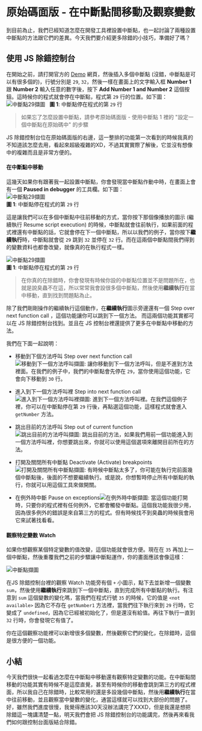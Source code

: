 # 原始碼面版 - 在中斷點間移動及觀察變數
到目前為止，我們已經知道怎麼在開發工具裡設置中斷點，也一起討論了兩種設置中斷點的方法跟它們的差異。今天我們要介紹更多除錯的小技巧，準備好了嗎？

## 使用 JS 除錯控制台
在開始之前，請打開官方的 [Demo](https://googlechrome.github.io/devtools-samples/debug-js/get-started) 網頁，然後插入多個中斷點 (沒錯，中斷點是可以有很多個的)，行號分別是 `29`, `32`，然後一樣在畫面上的文字輸入框 **Number 1** 跟 **Number 2** 輸入任意的數字後，按下 **Add Number 1 and Number 2** 這個按鈕。這時候你的程式就會停在中斷點，程式第 `29` 行的位置。如下圖：  
![中斷點29擷圖](https://www.dropbox.com/s/ttilbn6tlytg8wy/breakpoint-1.jpg?raw=1)  
**圖 1**: 中斷點停在程式的第 `29` 行  

> 如果忘了怎麼設置中斷點，請參考原始碼面版 - 使用中斷點 1 裡的 "設定一個中斷點在原始碼中" 的步驟

JS 除錯控制台位在原始碼面版的右邊，這一整排的功能第一次看到的時候我真的不知道該怎麼去用，看起來超級複雜的XD，不過其實實際了解後，它並沒有想像中的複雜而且是非常方便的。

#### 在中斷點中移動
這幾天如果你有跟著我一起設置中斷點，你會發現當中斷點作動中時，在畫面上會有一個 **Paused in debugger** 的工具欄。如下圖：    
![中斷點29擷圖](https://www.dropbox.com/s/6jhiddztcwqfuzx/pause.jpg?raw=1)  
**圖 1**: 中斷點停在程式的第 `29` 行 

這是讓我們可以在多個中斷點中往前移動的方式，當你按下那個像播放的圖示 (繼續執行 Resume script execution) 的時候，中斷點就會往前執行，如果前面的程式裡還有中斷點的話，它就會停在下一個中斷點，所以以我們的例子，當你按下**繼續執行**時，中斷點就會從 `29` 跳到 `32` 並停在 `32` 行。而在這兩個中斷點間我們得到的變數資料也都會改變，就像真的在執行程式一樣。

![中斷點29擷圖](https://www.dropbox.com/s/ukiadfzo68b7j9g/breakpoint-32.jpg?raw=1)  
**圖 1**: 中斷點停在程式的第 `29` 行 

> 在你真的在除錯時，你會發現有時候你設的中斷點位置並不是問題所在，也就是說臭蟲不在這，所以常常我會設很多個中斷點，然後使用**繼續執行**在當中移動，直到找到問題點為止。

除了我們剛剛操作的繼續執行這個動作，在**繼續執行**圖示旁邊還有一個 Step over next function call ，這個功能讓你可以跳到下一個方法。
而這兩個功能其實都可以在 JS 除錯控制台找到。並且在 JS 控制台裡還提供了更多在中斷點中移動的方法。

我們在下面一起說明：

- 移動到下個方法呼叫 Step over next function call ![移動到下一個方法呼叫擷圖](https://www.dropbox.com/s/ukqq295rc0z1zp9/step-next.jpg?raw=1): 讓你移動到下一個方法呼叫，但是不進到方法裡面。在我們的例子中，我們的中斷點會先停在 `29`，當你使用這個功能，它會向下移動到 `30` 行。

- 進入到下一個方法呼叫裡 Step into next function call![進入到下一個方法呼叫裡擷圖](https://www.dropbox.com/s/wrl9upc0t0xlmfi/step-into.jpg?raw=1): 進到下一個方法呼叫裡。在我們這個例子裡，你可以在中斷點停在第 `29` 行後，再點選這個功能，這樣程式就會進入 `getNumber` 方法。

- 跳出目前的方法呼叫 Step out of current function![跳出目前的方法呼叫擷圖](https://www.dropbox.com/s/mkjwhe9edm1xkfj/step-out.jpg?raw=1): 跳出目前的方法，如果我們用前一個功能進入到一個方法呼叫裡，你想要跳出來，你就可以使用這個選項來離開目前所在的方法。

- 打開及關閉所有中斷點 Deactivate (Activate) breakpoints![打開及關閉所有中斷點擷圖](https://www.dropbox.com/s/9salbbswi3hx5mh/toggle-pause.jpg?raw=1): 有時候中斷點太多了，你可能在執行完前面幾個中斷點後，後面的不想要繼續執行。或是說，你想暫時停止所有中斷點的執行，你就可以用這個工具來做開關。

- 在例外時中斷 Pause on exceptions![在例外時中斷擷圖](https://www.dropbox.com/s/1jhwvbapri3c85i/exception.jpg?raw=1): 當這個功能打開時，只要你的程式裡有任何例外，它都會觸發中斷點。這個我功能我很少用，因為很多例外的錯誤是來自第三方的程式。但有時候找不到臭蟲的時候我會用它來試著找看看。

#### 觀察特定變數 Watch
如果你想觀察某個特定變數的值改變，這個功能就會很方便。現在在 `35` 再加上一個中斷點，然後重覆我們之前的步驟讓中斷點運作，你的畫面應該會像這樣：

![中斷點擷圖]()

在JS 除錯控制台裡的觀察 Watch 功能旁有個 `+` 小圖示，點下去並新增一個變數 `sum`，然後使用**繼續執行**來跳到下一個中斷點，直到完成所有中斷點的執行。有注意到 `sum` 這個變數的變化嗎，當我們在程式行號 `35` 的時候，它的值是 `<not available>` 因為它不存在 `getNumber1` 方法裡，當我們往下執行來到 `29` 行時，它變成了 `undefined`，因為它已經被初始化了，但是還沒有給值。再往下執行一直到 `32` 行時，你會發現它有值了。

你在這個觀察功能裡可以新增很多個變數，然後觀察它們的變化，在除錯時，這個是很方便的一個功能。

## 小結
今天我們很快一起看過怎麼在中斷點中移動還有觀察特定變數的功能。在中斷點間移動的功能其實有時候不是這麼直覺，甚至有時候你的移動會跳到第三方的程式裡面，所以我自己在除錯時，比較常用的還是多設幾個中斷點，然後用**繼續執行**在當中往前移動，並且觀察當中變數的變化，通當這樣就可以找到大部份的問題了。好，雖然我們進度很慢，我覺得應該30天沒辦法講完了XXXD，但是我還是想把除錯這一塊講清楚一點，明天我們會把 JS 除錯控制台的功能講完，然後再來看我們如何跟控制台面版結合除錯。
